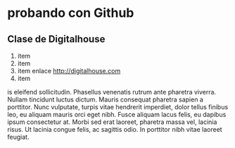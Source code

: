 # probando con Github
## Clase de Digitalhouse

1. item
2. item
3. item enlace http://digitalhouse.com
4. item

is eleifend sollicitudin. Phasellus venenatis rutrum ante pharetra viverra. Nullam tincidunt luctus dictum. Mauris consequat pharetra sapien a porttitor. Nunc vulputate, turpis vitae hendrerit imperdiet, dolor tellus finibus leo, eu aliquam mauris orci eget nibh. Fusce aliquam lacus felis, eu dapibus ipsum consectetur at. Morbi sed erat laoreet, pharetra massa vel, lacinia risus. Ut lacinia congue felis, ac sagittis odio. In porttitor nibh vitae laoreet feugiat.
